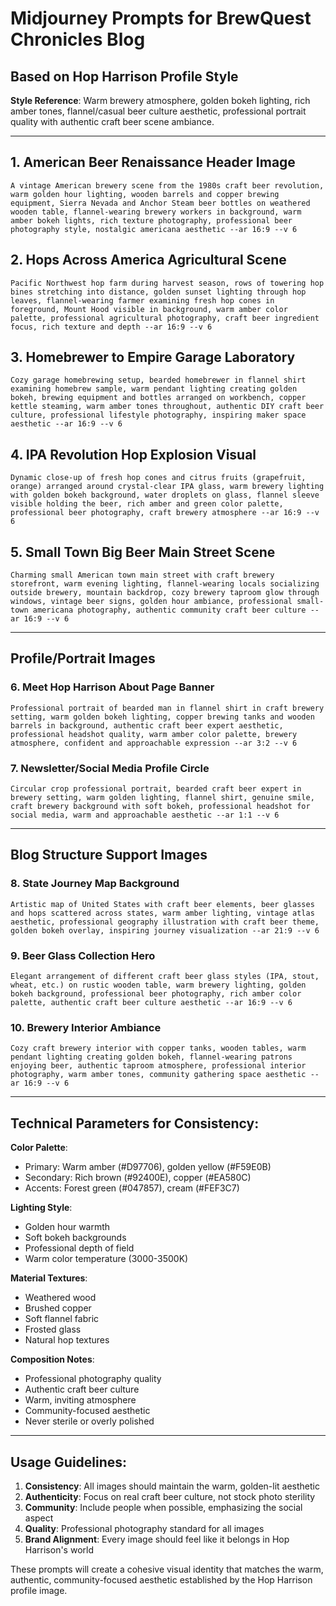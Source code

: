 # Midjourney Prompts for BrewQuest Chronicles Blog
## Based on Hop Harrison Profile Style

**Style Reference**: Warm brewery atmosphere, golden bokeh lighting, rich amber tones, flannel/casual beer culture aesthetic, professional portrait quality with authentic craft beer scene ambiance.

---

## 1. American Beer Renaissance Header Image
```
A vintage American brewery scene from the 1980s craft beer revolution, warm golden hour lighting, wooden barrels and copper brewing equipment, Sierra Nevada and Anchor Steam beer bottles on weathered wooden table, flannel-wearing brewery workers in background, warm amber bokeh lights, rich texture photography, professional beer photography style, nostalgic americana aesthetic --ar 16:9 --v 6
```

## 2. Hops Across America Agricultural Scene  
```
Pacific Northwest hop farm during harvest season, rows of towering hop bines stretching into distance, golden sunset lighting through hop leaves, flannel-wearing farmer examining fresh hop cones in foreground, Mount Hood visible in background, warm amber color palette, professional agricultural photography, craft beer ingredient focus, rich texture and depth --ar 16:9 --v 6
```

## 3. Homebrewer to Empire Garage Laboratory
```
Cozy garage homebrewing setup, bearded homebrewer in flannel shirt examining homebrew sample, warm pendant lighting creating golden bokeh, brewing equipment and bottles arranged on workbench, copper kettle steaming, warm amber tones throughout, authentic DIY craft beer culture, professional lifestyle photography, inspiring maker space aesthetic --ar 16:9 --v 6
```

## 4. IPA Revolution Hop Explosion Visual
```
Dynamic close-up of fresh hop cones and citrus fruits (grapefruit, orange) arranged around crystal-clear IPA glass, warm brewery lighting with golden bokeh background, water droplets on glass, flannel sleeve visible holding the beer, rich amber and green color palette, professional beer photography, craft brewery atmosphere --ar 16:9 --v 6
```

## 5. Small Town Big Beer Main Street Scene
```
Charming small American town main street with craft brewery storefront, warm evening lighting, flannel-wearing locals socializing outside brewery, mountain backdrop, cozy brewery taproom glow through windows, vintage beer signs, golden hour ambiance, professional small-town americana photography, authentic community craft beer culture --ar 16:9 --v 6
```

---

## Profile/Portrait Images

### 6. Meet Hop Harrison About Page Banner
```
Professional portrait of bearded man in flannel shirt in craft brewery setting, warm golden bokeh lighting, copper brewing tanks and wooden barrels in background, authentic craft beer expert aesthetic, professional headshot quality, warm amber color palette, brewery atmosphere, confident and approachable expression --ar 3:2 --v 6
```

### 7. Newsletter/Social Media Profile Circle
```
Circular crop professional portrait, bearded craft beer expert in brewery setting, warm golden lighting, flannel shirt, genuine smile, craft brewery background with soft bokeh, professional headshot for social media, warm and approachable aesthetic --ar 1:1 --v 6
```

---

## Blog Structure Support Images

### 8. State Journey Map Background
```
Artistic map of United States with craft beer elements, beer glasses and hops scattered across states, warm amber lighting, vintage atlas aesthetic, professional geography illustration with craft beer theme, golden bokeh overlay, inspiring journey visualization --ar 21:9 --v 6
```

### 9. Beer Glass Collection Hero
```
Elegant arrangement of different craft beer glass styles (IPA, stout, wheat, etc.) on rustic wooden table, warm brewery lighting, golden bokeh background, professional beer photography, rich amber color palette, authentic craft beer culture aesthetic --ar 16:9 --v 6
```

### 10. Brewery Interior Ambiance
```
Cozy craft brewery interior with copper tanks, wooden tables, warm pendant lighting creating golden bokeh, flannel-wearing patrons enjoying beer, authentic taproom atmosphere, professional interior photography, warm amber tones, community gathering space aesthetic --ar 16:9 --v 6
```

---

## Technical Parameters for Consistency:

**Color Palette**: 
- Primary: Warm amber (#D97706), golden yellow (#F59E0B)
- Secondary: Rich brown (#92400E), copper (#EA580C)  
- Accents: Forest green (#047857), cream (#FEF3C7)

**Lighting Style**: 
- Golden hour warmth
- Soft bokeh backgrounds
- Professional depth of field
- Warm color temperature (3000-3500K)

**Material Textures**:
- Weathered wood
- Brushed copper
- Soft flannel fabric
- Frosted glass
- Natural hop textures

**Composition Notes**:
- Professional photography quality
- Authentic craft beer culture
- Warm, inviting atmosphere
- Community-focused aesthetic
- Never sterile or overly polished

---

## Usage Guidelines:

1. **Consistency**: All images should maintain the warm, golden-lit aesthetic
2. **Authenticity**: Focus on real craft beer culture, not stock photo sterility  
3. **Community**: Include people when possible, emphasizing the social aspect
4. **Quality**: Professional photography standard for all images
5. **Brand Alignment**: Every image should feel like it belongs in Hop Harrison's world

These prompts will create a cohesive visual identity that matches the warm, authentic, community-focused aesthetic established by the Hop Harrison profile image.